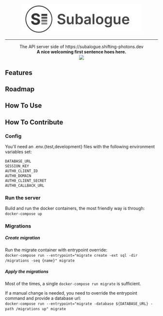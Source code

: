 <p align="center">
  <img src="logo.png" width="400" height="100"/>
</p>

---  

<p align="center">
  The API server side of https://subalogue.shifting-photons.dev</br>
  <strong>A nice welcoming first sentence hoes here.</strong></br>
  <img src="https://img.shields.io/badge/version-0.1.0-brightgreen" align="center"/></br>
</p>

## Features

## Roadmap

## How To Use

## How To Contribute


### Config
You'll need an .env.{test,development} files with the following environment variables set:  
```
DATABASE_URL
SESSION_KEY
AUTH0_CLIENT_ID
AUTH0_DOMAIN
AUTH0_CLIENT_SECRET
AUTH0_CALLBACK_URL
```

### Run the server
Build and run the docker containers, the most friendly way is through:  
`docker-compose up`

### Migrations

##### Create migration

Run the migrate container with entrypoint override:  
`docker-compose run --entrypoint="migrate create -ext sql -dir /migrations -seq {name}" migrate`

##### Apply the migrations
Most of the times, a single `docker-compose run migrate` is sufficient.

If a manual change is needed, you need to override the entrypoint command and provide a database url:  
`docker-compose run --entrypoint="migrate -database ${DATABASE_URL} -path /migrations up" migrate`

